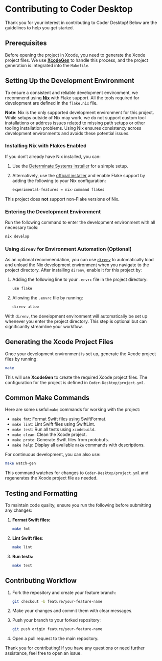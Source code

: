 # Contributing to Coder Desktop

Thank you for your interest in contributing to Coder Desktop! Below are the
guidelines to help you get started.

## Prerequisites

Before opening the project in Xcode, you need to generate the Xcode project files.
We use [**XcodeGen**](https://github.com/yonaskolb/XcodeGen) to handle this
process, and the project generation is integrated into the `Makefile`.

## Setting Up the Development Environment

To ensure a consistent and reliable development environment, we recommend using
[**Nix**](https://nix.dev/) with Flake support. All the tools required for
development are defined in the `flake.nix` file.

**Note:** Nix is the only supported development environment for this project.
While setups outside of Nix may work, we do not support custom tool installations
or address issues related to missing path setups or other tooling installation
problems. Using Nix ensures consistency across development environments and avoids
these potential issues.

### Installing Nix with Flakes Enabled

If you don’t already have Nix installed, you can:

1. Use the [Determinate Systems installer](https://nixinstaller.com/) for a
   simple setup.
2. Alternatively, use the [official installer](https://nixos.org/download.html)
   and enable Flake support by adding the following to your Nix configuration:

   ```nix
   experimental-features = nix-command flakes
   ```

This project does **not** support non-Flake versions of Nix.

### Entering the Development Environment

Run the following command to enter the development environment with all necessary
tools:

```bash
nix develop
```

### Using `direnv` for Environment Automation (Optional)

As an optional recommendation, you can use [`direnv`](https://direnv.net/) to
automatically load and unload the Nix development environment when you navigate
to the project directory. After installing `direnv`, enable it for this project by:

1. Adding the following line to your `.envrc` file in the project directory:

   ```bash
   use flake
   ```

2. Allowing the `.envrc` file by running:

   ```bash
   direnv allow
   ```

With `direnv`, the development environment will automatically be set up whenever
you enter the project directory. This step is optional but can significantly
streamline your workflow.

## Generating the Xcode Project Files

Once your development environment is set up, generate the Xcode project files by
running:

```bash
make
```

This will use **XcodeGen** to create the required Xcode project files.
The configuration for the project is defined in `Coder-Desktop/project.yml`.

## Common Make Commands

Here are some useful `make` commands for working with the project:

- `make fmt`: Format Swift files using SwiftFormat.
- `make lint`: Lint Swift files using SwiftLint.
- `make test`: Run all tests using `xcodebuild`.
- `make clean`: Clean the Xcode project.
- `make proto`: Generate Swift files from protobufs.
- `make help`: Display all available `make` commands with descriptions.

For continuous development, you can also use:

```bash
make watch-gen
```

This command watches for changes to `Coder-Desktop/project.yml` and regenerates
the Xcode project file as needed.

## Testing and Formatting

To maintain code quality, ensure you run the following before submitting any changes:

1. **Format Swift files:**

   ```bash
   make fmt
   ```

2. **Lint Swift files:**

   ```bash
   make lint
   ```

3. **Run tests:**

   ```bash
   make test
   ```

## Contributing Workflow

1. Fork the repository and create your feature branch:

   ```bash
   git checkout -b feature/your-feature-name
   ```

2. Make your changes and commit them with clear messages.
3. Push your branch to your forked repository:

   ```bash
   git push origin feature/your-feature-name
   ```

4. Open a pull request to the main repository.

Thank you for contributing! If you have any questions or need further assistance,
feel free to open an issue.
